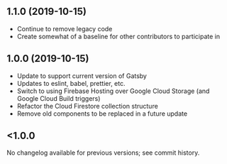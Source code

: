 ## 1.1.0 (2019-10-15)

-   Continue to remove legacy code
-   Create somewhat of a baseline for other contributors to participate in

## 1.0.0 (2019-10-15)

-   Update to support current version of Gatsby
-   Updates to eslint, babel, prettier, etc.
-   Switch to using Firebase Hosting over Google Cloud Storage (and Google Cloud Build triggers)
-   Refactor the Cloud Firestore collection structure
-   Remove old components to be replaced in a future update

## <1.0.0

No changelog available for previous versions; see commit history.
